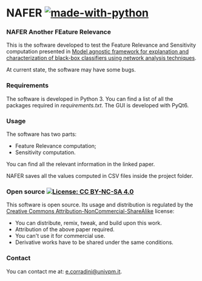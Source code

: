 # NAFER [![made-with-python](https://img.shields.io/badge/Made%20with-Python-1f425f.svg)](https://www.python.org/)
### NAFER Another FEature Relevance

This is the software developed to test the Feature Relevance and Sensitivity computation presented in [Model agnostic framework for explanation and characterization of
black-box classifiers using network analysis techniques]().

At current state, the software may have some bugs.

### Requirements
The software is developed in Python 3. You can find a list of all the packages required in *requirements.txt*. The GUI is developed with PyQt6.

### Usage
The software has two parts:
* Feature Relevance computation;
* Sensitivity computation.

You can find all the relevant information in the linked paper.

NAFER saves all the values computed in CSV files inside the project folder.

### Open source [![License: CC BY-NC-SA 4.0](https://licensebuttons.net/l/by-nc-sa/4.0/80x15.png)](https://creativecommons.org/licenses/by-nc-sa/4.0/)
This software is open source. Its usage and distribution is regulated by the [Creative Commons Attribution-NonCommercial-ShareAlike](https://creativecommons.org/licenses/by-nc-sa/4.0/) license:
* You can distribute, remix, tweak, and build upon this work. 
* Attribution of the above paper required. 
* You can't use it for commercial use. 
* Derivative works have to be shared under the same conditions.

### Contact
You can contact me at: [e.corradini@univpm.it](mailto:e.corradini@univpm.it).